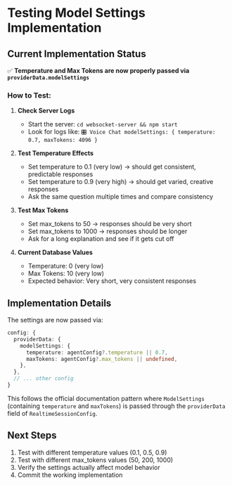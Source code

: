 # Testing Model Settings Implementation

## Current Implementation Status

✅ **Temperature and Max Tokens are now properly passed via `providerData.modelSettings`**

### How to Test:

1. **Check Server Logs**
   - Start the server: `cd websocket-server && npm start`
   - Look for logs like: `🎛️ Voice Chat modelSettings: { temperature: 0.7, maxTokens: 4096 }`

2. **Test Temperature Effects**
   - Set temperature to 0.1 (very low) → should get consistent, predictable responses
   - Set temperature to 0.9 (very high) → should get varied, creative responses
   - Ask the same question multiple times and compare consistency

3. **Test Max Tokens**
   - Set max_tokens to 50 → responses should be very short
   - Set max_tokens to 1000 → responses should be longer
   - Ask for a long explanation and see if it gets cut off

4. **Current Database Values**
   - Temperature: 0 (very low)
   - Max Tokens: 10 (very low)
   - Expected behavior: Very short, very consistent responses

## Implementation Details

The settings are now passed via:
```typescript
config: {
  providerData: {
    modelSettings: {
      temperature: agentConfig?.temperature || 0.7,
      maxTokens: agentConfig?.max_tokens || undefined,
    },
  },
  // ... other config
}
```

This follows the official documentation pattern where `ModelSettings` (containing `temperature` and `maxTokens`) is passed through the `providerData` field of `RealtimeSessionConfig`.

## Next Steps

1. Test with different temperature values (0.1, 0.5, 0.9)
2. Test with different max_tokens values (50, 200, 1000)
3. Verify the settings actually affect model behavior
4. Commit the working implementation
